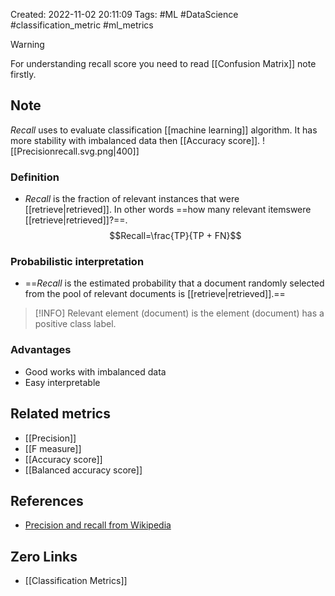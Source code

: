 Created: 2022-11-02 20:11:09
Tags: #ML #DataScience #classification_metric #ml_metrics

>[!WARNING]
>For understanding recall score you need to read [[Confusion Matrix]] note firstly.
## Note
*Recall* uses to evaluate classification [[machine learning]] algorithm. It has more stability with imbalanced data then [[Accuracy score]].
![[Precisionrecall.svg.png|400]]

### Definition
- *Recall* is the fraction of relevant instances that were [[retrieve|retrieved]]. In other words ==how many relevant itemswere [[retrieve|retrieved]]?==.
$$Recall=\frac{TP}{TP + FN}$$
### Probabilistic interpretation
- ==*Recall* is the estimated probability that a document randomly selected from the pool of relevant documents is [[retrieve|retrieved]].==
>[!INFO]
>Relevant element (document) is the element (document) has a positive class label.

### Advantages 
- Good works with imbalanced data
- Easy interpretable

## Related metrics
- [[Precision]]
- [[F measure]]
- [[Accuracy score]]
- [[Balanced accuracy score]]

## References
- [Precision and recall from Wikipedia](https://en.wikipedia.org/wiki/Precision_and_recall)
## Zero Links
- [[Classification Metrics]]